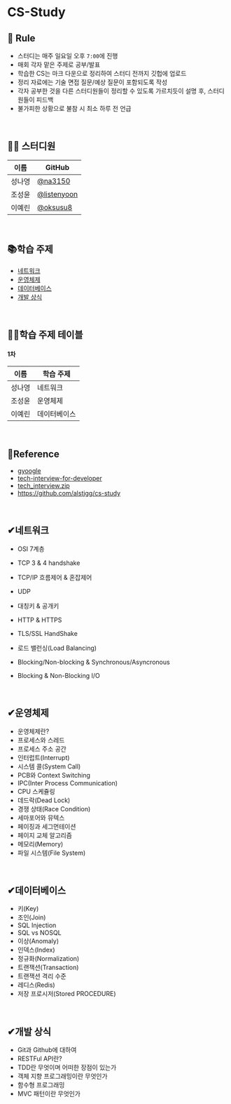 # CS-Study

## 🙏 Rule

- 스터디는 매주 일요일 오후 `7:00`에 진행
- 매회 각자 맡은 주제로 공부/발표
- 학습한 CS는 마크 다운으로 정리하여 스터디 전까지 깃헙에 업로드
- 정리 자료에는 기술 면접 질문/예상 질문이 포함되도록 작성
- 각자 공부한 것을 다른 스터디원들이 정리할 수 있도록 가르치듯이 설명 후, 스터디원들이 피드백
- 불가피한 상황으로 불참 시 최소 하루 전 언급

<br>

## 👩‍💻 스터디원

| 이름   | GitHub                                       |
| ------ | -------------------------------------------- |
| 성나영 | [@na3150](https://github.com/na3150)         |
| 조성윤 | [@listenyoon](https://github.com/listenyoon) |
| 이예린 | [@oksusu8](https://github.com/oksusu8)       |

<br>

## 📚학습 주제

- [네트워크](#네트워크)
- [운영체제](#운영체제)
- [데이터베이스](#데이터베이스)
- [개발 상식](#개발상식)

<br>

## 💁‍♀️학습 주제 테이블

#### 1차

| 이름   | 학습 주제    |
| ------ | ------------ |
| 성나영 | 네트워크     |
| 조성윤 | 운영체제     |
| 이예린 | 데이터베이스 |

<br>

## 📌Reference

- [gyoogle](https://gyoogle.dev/blog/)
- [tech-interview-for-developer](https://github.com/gyoogle/tech-interview-for-developer)
- [tech_interview.zip](https://github.com/4z7l/tech_interview.zip)
- https://github.com/alstjgg/cs-study

<br>

## ✔네트워크

- OSI 7계층
- TCP 3 & 4 handshake
- TCP/IP  흐름제어 & 혼잡제어
- UDP
- 대칭키 & 공개키
- HTTP & HTTPS
- TLS/SSL HandShake

- 로드 밸런싱(Load Balancing)
- Blocking/Non-blocking & Synchronous/Asyncronous
- Blocking & Non-Blocking I/O

<br>

## ✔운영체제

- 운영체제란?
- 프로세스와 스레드
- 프로세스 주소 공간
- 인터럽트(Interrupt)
- 시스템 콜(System Call)
- PCB와 Context Switching
- IPC(Inter Process Communication)
- CPU 스케쥴링
- 데드락(Dead Lock)
- 경쟁 상태(Race Condition)
- 세마포어와 뮤텍스
- 페이징과 세그먼테이션
- 페이지 교체 알고리즘
- 메모리(Memory)
- 파일 시스템(File System)

<br>

## ✔데이터베이스

- 키(Key)
- 조인(Join)
- SQL Injection
- SQL vs NOSQL
- 이상(Anomaly)
- 인덱스(Index)
- 정규화(Normalization)
- 트랜잭션(Transaction)
- 트랜잭션 격리 수준
- 레디스(Redis)
- 저장 프로시저(Stored PROCEDURE)

<br>

## ✔개발 상식

- Git과 Github에 대하여
- RESTFul API란?
- TDD란 무엇이며 어떠한 장점이 있는가
- 객체 지향 프로그래밍이란 무엇인가
- 함수형 프로그래밍
- MVC 패턴이란 무엇인가